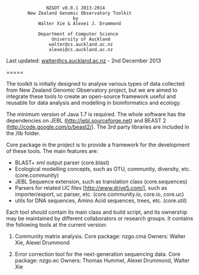                    NZGOT v0.0.1 2013-2014
            New Zealand Genomic Observatory Toolkit
                             by
                Walter Xie & Alexei J. Drummond

                Department of Computer Science
                     University of Auckland
                    walter@cs.auckland.ac.nz
                    alexei@cs.auckland.ac.nz

Last updated: walter@cs.auckland.ac.nz - 2nd December 2013


=====

The toolkit is initially designed to analyse various types of data collected from
New Zealand Genomic Observatory project, but we are aimed to integrate these tools
to create an open-source framework useful and reusable for data analysis and modelling
in bioinformatics and ecology.

The minimum version of Java 1.7 is required. The whole software has the dependencies
on JEBL (http://jebl.sourceforge.net) and BEAST 2 (http://code.google.com/p/beast2/).
The 3rd party libraries are included in the /lib folder.

Core package in the project is to provide a framework for the development of these
tools. The main features are:
* BLAST+ xml output parser (core.blast)
* Ecological modelling concepts, such as OTU, community, diversity, etc. (core.community)
* JEBL Sequence extension, such as translation class (core.sequences)
* Parsers for related UC files [http://www.drive5.com/], such as importer/export,
uc parser, etc. (core.community.io, core.io, core.uc)
* utils for DNA sequences, Amino Acid sequences, trees, etc. (core.util)

Each tool should contain its main class and build script, and its ownership may be
maintained by different collaborators or research groups.
It contains the following tools at the current version:

1) Community matrix analysis.
Core package: nzgo.cma
Owners: Walter Xie, Alexei Drummond

2) Error correction tool for the next-generation sequencing data.
Core package: nzgo.ec
Owners: Thomas Hummel, Alexei Drummond, Walter Xie







